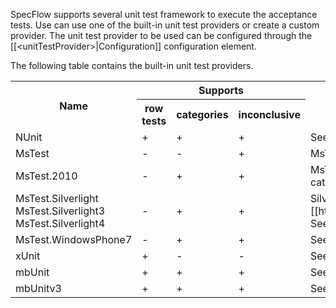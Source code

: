 SpecFlow supports several unit test framework to execute the acceptance tests. Use can use one of the built-in unit test providers or create a custom provider. The unit test provider to be used can be configured through the [[&lt;unitTestProvider&gt;|Configuration]] configuration element.

The following table contains the built-in unit test providers.

<table>
    <tr>
        <th rowspan="2">Name</th>
        <th colspan="3">Supports</th>
        <th rowspan="2">Description</th>
    </tr>
    <tr>
        <th>row tests</th>
        <th>categories</th>
        <th>inconclusive</th>
    </tr>
    <tr>
        <td>NUnit</td>
        <td>+</td>
        <td>+</td>
        <td>+</td>
        <td>See [[http://www.nunit.org]].</td>
    </tr>
    <tr>
        <td>MsTest</td>
        <td>-</td>
        <td>-</td>
        <td>+</td>
        <td>MsTest provider for .Net 3.5</td>
    </tr>
    <tr>
        <td>MsTest.2010</td>
        <td>-</td>
        <td>+</td>
        <td>+</td>
        <td>MsTest provider for .Net 4.0. Supporting test-categories.</td>
    </tr>
    <tr>
        <td>MsTest.Silverlight <br/> MsTest.Silverlight3 <br/> MsTest.Silverlight4</td>
        <td>-</td>
        <td>+</td>
        <td>+</td>
        <td>Silverlight Unit Test Framework [[http://code.msdn.microsoft.com/silverlightut]]. See [[Silverlight Support]].</td>
    </tr>
    <tr>
        <td>MsTest.WindowsPhone7</td>
        <td>-</td>
        <td>+</td>
        <td>+</td>
        <td>See [[Windows Phone 7 Support]].</td>
    </tr>
    <tr>
        <td>xUnit</td>
        <td>+</td>
        <td>-</td>
        <td>-</td>
        <td>See [[http://www.xunit.net]].</td>    
    </tr>
    <tr>
        <td>mbUnit</td>
        <td>+</td>
        <td>+</td>
        <td>+</td>
        <td>See [[http://www.mbunit.com]].</td>    
    </tr>    
    <tr>
        <td>mbUnitv3</td>
        <td>+</td>
        <td>+</td>
        <td>+</td>
        <td>See [[http://www.mbunit.com]].</td>    
    </tr>
</table>
